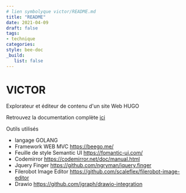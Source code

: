 ```yaml
---
# lien symbolyque victor/README.md
title: "README"
date: 2021-04-09
draft: false
tags:
- technique
categories:
style: bee-doc
_build:
   list: false
---
```

<!--more-->

# VICTOR

Explorateur et éditeur de contenu d'un site Web HUGO

Retrouvez la documentation complète [ici](https://philippe.billerot.com/victor-doc/)

Outils utilisés
- langage GOLANG
- Framework WEB MVC https://beego.me/
- Feuille de style Semantic UI https://fomantic-ui.com/
- Codemirror https://codemirror.net/doc/manual.html
- Jquery Finger https://github.com/ngryman/jquery.finger 
- Filerobot Image Editor https://github.com/scaleflex/filerobot-image-editor
- Drawio https://github.com/jgraph/drawio-integration
